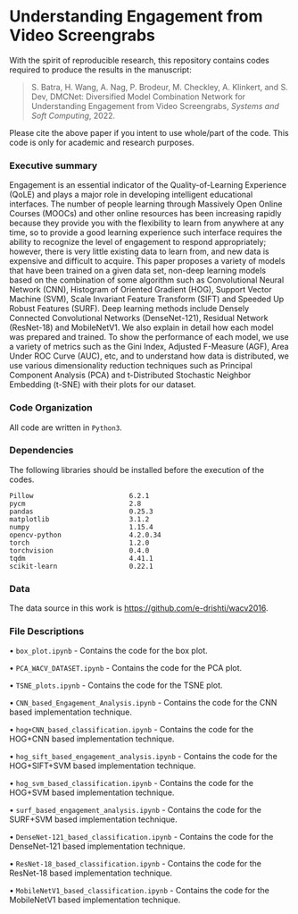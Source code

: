 # Understanding Engagement from Video Screengrabs

With the spirit of reproducible research, this repository contains codes required to produce the results in the manuscript:

> S. Batra, H. Wang, A. Nag, P. Brodeur, M. Checkley, A. Klinkert, and S. Dev, DMCNet: Diversified Model Combination Network for Understanding Engagement from Video Screengrabs, *Systems and Soft Computing*, 2022.

Please cite the above paper if you intent to use whole/part of the code. This code is only for academic and research purposes.

### Executive summary
Engagement is an essential indicator of the Quality-of-Learning Experience (QoLE) and plays a major role in developing intelligent educational interfaces. The number of people learning through Massively Open Online Courses (MOOCs) and other online resources has been increasing rapidly because they provide you with the flexibility to learn from anywhere at any time, so to provide a good learning experience such interface requires the ability to recognize the level of engagement to respond appropriately; however, there is very little existing data to learn from, and new data is expensive and difficult to acquire. This paper proposes a variety of models that have been trained on a given data set, non-deep learning models based on the combination of some algorithm such as Convolutional Neural Network (CNN), Histogram of Oriented Gradient (HOG), Support Vector Machine (SVM), Scale Invariant Feature Transform (SIFT) and Speeded Up Robust Features (SURF). Deep learning methods include Densely Connected Convolutional Networks (DenseNet-121), Residual Network (ResNet-18) and MobileNetV1. We also explain in detail how each model was prepared and trained. To show the performance of each model, we use a variety of metrics such as the Gini Index, Adjusted F-Measure (AGF), Area Under ROC Curve (AUC), etc, and to understand how data is distributed, we use various dimensionality reduction techniques such as Principal Component Analysis (PCA) and t-Distributed Stochastic Neighbor Embedding (t-SNE) with their plots for our dataset.



### Code Organization
All code are written in `Python3`.


### Dependencies

The following libraries should be installed before the execution of the codes.

	Pillow                        6.2.1
	pycm                          2.8
	pandas                        0.25.3
	matplotlib                    3.1.2
	numpy                         1.15.4
	opencv-python                 4.2.0.34
	torch                         1.2.0
	torchvision                   0.4.0
	tqdm                          4.41.1
	scikit-learn                  0.22.1

### Data
The data source in this work is https://github.com/e-drishti/wacv2016.

### File Descriptions

• `box_plot.ipynb` - Contains the code for the box plot.

• `PCA_WACV_DATASET.ipynb` - Contains the code for the PCA plot.

• `TSNE_plots.ipynb` - Contains the code for the TSNE plot.

• `CNN_based_Engagement_Analysis.ipynb` - Contains the code for the CNN based implementation technique.

• `hog+CNN_based_classification.ipynb` - Contains the code for the HOG+CNN based implementation technique.

• `hog_sift_based_engagement_analysis.ipynb` - Contains the code for the HOG+SIFT+SVM based implementation technique.

• `hog_svm_based_classification.ipynb` - Contains the code for the HOG+SVM based implementation technique.

• `surf_based_engagement_analysis.ipynb` - Contains the code for the SURF+SVM based implementation technique.

• `DenseNet-121_based_classification.ipynb` - Contains the code for the DenseNet-121 based implementation technique.
	
• `ResNet-18_based_classification.ipynb` - Contains the code for the ResNet-18 based implementation technique.
	
• `MobileNetV1_based_classification.ipynb` - Contains the code for the MobileNetV1 based implementation technique.
